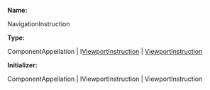 **Name:**

NavigationInstruction

**Type:**

ComponentAppellation | I[ViewportInstruction](https://gitbook-18.gitbook.io/au//router/viewport-instruction/classes/viewportinstruction) | [ViewportInstruction](https://gitbook-18.gitbook.io/au//router/viewport-instruction/classes/viewportinstruction)

**Initializer:**

ComponentAppellation | IViewportInstruction | ViewportInstruction

